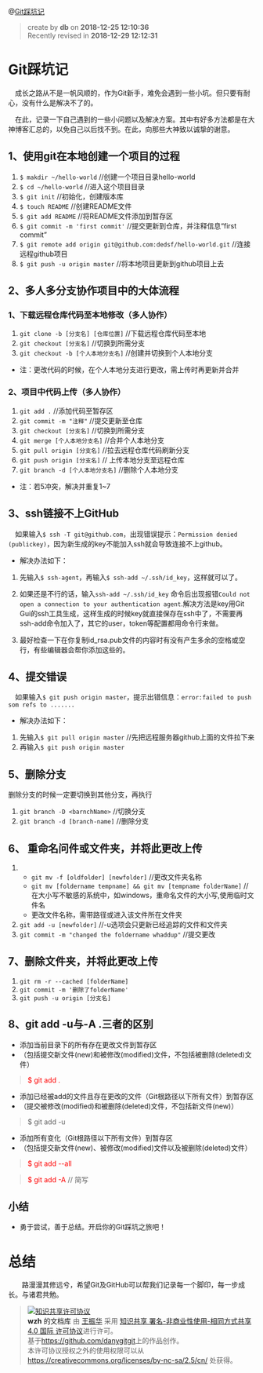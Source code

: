 @[Git踩坑记](https://github.com/danygitgit/document-library/blob/master/other-library/Git%E7%AC%94%E8%AE%B0/Git%E8%B8%A9%E5%9D%91%E8%AE%B0%EF%BC%88%E6%8C%81%E7%BB%AD%E6%9B%B4%E6%96%B0%EF%BC%89.md)
> create by **db** on **2018-12-25 12:10:36**   
> Recently revised in **2018-12-29 12:12:31**
# Git踩坑记

&emsp;成长之路从不是一帆风顺的，作为Git新手，难免会遇到一些小坑。但只要有耐心，没有什么是解决不了的。

&emsp;在此，记录一下自己遇到的一些小问题以及解决方案。其中有好多方法都是在大神博客汇总的，以免自己以后找不到。在此，向那些大神致以诚挚的谢意。

## 1、使用git在本地创建一个项目的过程

1. `$ makdir ~/hello-world` //创建一个项目目录hello-world
2. `$ cd ~/hello-world` //进入这个项目目录
3. `$ git init` //初始化，创建版本库 
4. `$ touch README` //创建README文件
5. `$ git add README` //将README文件添加到暂存区
6. `$ git commit -m 'first commit'` //提交更新到仓库，并注释信息“first commit”
7. `$ git remote add origin git@github.com:dedsf/hello-world.git` //连接远程github项目  
8. `$ git push -u origin master`  //将本地项目更新到github项目上去

## 2、多人多分支协作项目中的大体流程

### 1、下载远程仓库代码至本地修改（多人协作）

1. `git clone -b [分支名] [仓库位置]` //下载远程仓库代码至本地
2. `git checkout [分支名]`  //切换到所需分支
3. `git checkout -b [个人本地分支名]` //创建并切换到个人本地分支

- 注：更改代码的时候，在个人本地分支进行更改，需上传时再更新并合并

### 2、项目中代码上传（多人协作）

1. `git add .`  //添加代码至暂存区
2. `git commit -m "注释"` //提交更新至仓库
3. `git checkout [分支名]`  //切换到所需分支
4. `git merge [个人本地分支名]` //合并个人本地分支
5. `git pull origin [分支名]` //拉去远程仓库代码刷新分支
6. `git push origin [分支名]` // 上传本地分支至远程仓库
7. `git branch -d [个人本地分支名]` //删除个人本地分支

 - 注：若5冲突，解决并重复1~7

## 3、ssh链接不上GitHub

&emsp;如果输入`$ ssh -T git@github.com`，出现错误提示：`Permission denied (publickey)`，因为新生成的key不能加入ssh就会导致连接不上github。

- 解决办法如下：

1. 先输入`$ ssh-agent`，再输入`$ ssh-add ~/.ssh/id_key`，这样就可以了。

2. 如果还是不行的话，输入`ssh-add ~/.ssh/id_key` 命令后出现报错`Could not open a connection to your authentication agent`.解决方法是key用Git Gui的ssh工具生成，这样生成的时候key就直接保存在ssh中了，不需要再ssh-add命令加入了，其它的user，token等配置都用命令行来做。

3. 最好检查一下在你复制id_rsa.pub文件的内容时有没有产生多余的空格或空行，有些编辑器会帮你添加这些的。

## 4、提交错误

&emsp;如果输入`$ git push origin master`，提示出错信息：`error:failed to push som refs to .......`

- 解决办法如下：

1. 先输入`$ git pull origin master` //先把远程服务器github上面的文件拉下来
2. 再输入`$ git push origin master`

## 5、删除分支

删除分支的时候一定要切换到其他分支，再执行

1. `git branch -D <barnchName>` //切换分支
2. `git branch -d [branch-name]`  //删除分支

## 6、 重命名问件或文件夹，并将此更改上传

1. - `git mv -f [oldfolder] [newfolder]`  //更改文件夹名称
   - `git mv [foldername tempname] && git mv [tempname folderName]`  //
   在大小写不敏感的系统中，如windows，重命名文件的大小写,使用临时文件名
   - 更改文件名称，需带路径或进入该文件所在文件夹
2. `git add -u [newfolder]` //-u选项会只更新已经追踪的文件和文件夹
3. `git commit -m "changed the foldername whaddup"` //提交更改

## 7、删除文件夹，并将此更改上传

1. `git rm -r --cached [folderName]` 
2. `git commit -m '删除了folderName'`  
3. `git push -u origin [分支名]`  

## 8、git add -u与-A .三者的区别

- 添加当前目录下的所有存在更改文件到暂存区
- （包括提交新文件(new)和被修改(modified)文件，不包括被删除(deleted)文件）
> <font color=red> $ git add .</font>

- 添加已经被add的文件且存在更改的文件（Git根路径以下所有文件）到暂存区
- （提交被修改(modified)和被删除(deleted)文件，不包括新文件(new)）
> $ git add -u

- 添加所有变化（Git根路径以下所有文件）到暂存区
- （包括提交新文件(new)、被修改(modified)文件以及被删除(deleted)文件）
> <font color=red> $ git add --all</font>

> <font color=red> $ git add -A</font> // 简写
## 小结

* 勇于尝试，善于总结。开启你的Git踩坑之旅吧！

# 总结 
&emsp;&emsp;路漫漫其修远兮，希望Git及GitHub可以帮我们记录每一个脚印，每一步成长。与诸君共勉。

> <a rel="license" href="http://creativecommons.org/licenses/by-nc-sa/4.0/"><img alt="知识共享许可协议" style="border-width:0" src="https://i.creativecommons.org/l/by-nc-sa/4.0/88x31.png" /></a><br /><a xmlns:dct="http://purl.org/dc/terms/" property="dct:title">**wzh** 的文档库</a> 由 <a xmlns:cc="http://creativecommons.org/ns#" href="wzh" property="cc:attributionName" rel="cc:attributionURL">王振华</a> 采用 <a rel="license" href="http://creativecommons.org/licenses/by-nc-sa/4.0/">知识共享 署名-非商业性使用-相同方式共享 4.0 国际 许可协议</a>进行许可。<br />基于<a xmlns:dct="http://purl.org/dc/terms/" href="https://github.com/danygitgit" rel="dct:source">https://github.com/danygitgit</a>上的作品创作。<br />本许可协议授权之外的使用权限可以从 <a xmlns:cc="http://creativecommons.org/ns#" href="https://creativecommons.org/licenses/by-nc-sa/2.5/cn/" rel="cc:morePermissions">https://creativecommons.org/licenses/by-nc-sa/2.5/cn/</a> 处获得。
